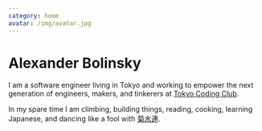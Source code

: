 ```yaml
---
category: home
avatar: /img/avatar.jpg
---
```


# Alexander Bolinsky

I am a software engineer living in Tokyo and working to empower the next generation of engineers, makers, and tinkerers at [Tokyo Coding Club](https://tokyocodingclub.co.jp/).

In my spare time I am climbing, building things, reading, cooking, learning Japanese, and dancing like a fool with [菊水連](https://www.kikusuiren.com/).
